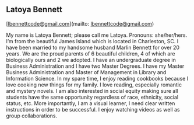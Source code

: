 ## Latoya Bennett

[lbennettcode@gmail.com](mailto: lbennettcode@gmail.com)

My name is Latoya Bennett; please call me Latoya. Pronouns: she/her/hers.  I’m from the beautiful James Island which is located in Charleston, SC.  I have been married to my handsome husband Marlin Bennett for over 20 years.  We are the proud parents of 6 beautiful children, 4 of which are biologically ours and 2 we adopted.   I have an undergraduate degree in Business Administration and I have two Master Degrees.  I have my Master Business Administration and Master of Management in Library and Information Science. In my spare time, I enjoy reading cookbooks because I love cooking new things for my family. I love reading, especially romantic and mystery novels.  I am also interested in social equity making sure all students have the same opportunity regardless of race, ethnicity, social status, etc. 
More importantly, I am a visual learner, I need clear written instructions in order to be successful.  I enjoy watching videos as well as group collaborations.  